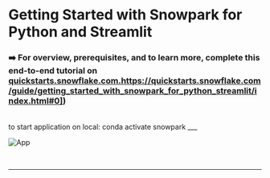 # Getting Started with Snowpark for Python and Streamlit

### ➡️ For overview, prerequisites, and to learn more, complete this end-to-end tutorial on [quickstarts.snowflake.com.]([https://quickstarts.snowflake.com/guide/getting_started_with_snowpark_for_python_streamlit/index.html#0)https://quickstarts.snowflake.com/guide/getting_started_with_snowpark_for_python_streamlit/index.html#0])

<br/>
to start application on local: 
conda activate snowpark
___

<br/>

![App](/assets/img1.png)

<br/>

___
